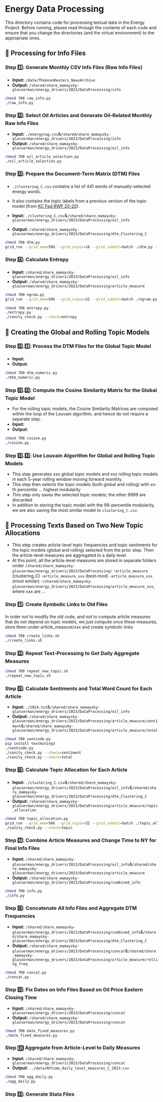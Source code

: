 # Energy Data Processing

This directory contains code for processing textual data in the Energy Project. Before running, please read through the contents of each code and ensure that you change the directories (and the virtual environment) to the appropriate ones.

## :file_folder: Processing for Info Files

### Step :one:: Generate Monthly CSV Info Files (Raw Info Files)
- **Input:** `/data/ThomsonReuters_NewsArchive`
- **Output:** `/shared/share_mamaysky-glasserman/energy_drivers/2023/DataProcessing/info`
```bash
chmod 700 raw_info.py
./raw_info.py
```

### Step :two:: Select Oil Articles and Generate Oil-Related Monthly Raw Info Files
- **Input:** `./energytag.csv`&`/shared/share_mamaysky-glasserman/energy_drivers/2023/DataProcessing/info`
- **Output:** `/shared/share_mamaysky-glasserman/energy_drivers/2023/DataProcessing/oil_info`
```bash
chmod 700 oil_article_selection.py
./oil_article_selection.py
```

### Step :three:: Prepare the Document-Term Matrix (DTM) Files
- `./clustering_C.csv` contains a list of 441 words of manually-selected energy words.
- It also contains the topic labels from a previous version of the topic model (from [KC Fed RWP 20-20]([url](https://www.kansascityfed.org/research/research-working-papers/predicting-the-oil-market/))).

- **Input:** `./clustering_C.csv`&`/shared/share_mamaysky-glasserman/energy_drivers/2023/DataProcessing/oil_info`
- **Output:** `/shared/share_mamaysky-glasserman/energy_drivers/2023/DataProcessing/dtm_Clustering_C`
```bash
chmod 700 dtm.py
grid_run --grid_mem=50G --grid_ncpus=16 --grid_submit=batch ./dtm.py --usePandas=
```

### Step :four:: Calculate Entropy
- **Input:** `/shared/share_mamaysky-glasserman/energy_drivers/2023/DataProcessing/oil_info`
- **Output:** `/shared/share_mamaysky-glasserman/energy_drivers/2023/DataProcessing/article_measure`
```bash
chmod 700 ngram.py
grid_run --grid_mem=50G --grid_ncpus=32 --grid_submit=batch ./ngram.py

chmod 700 entropy.py
./entropy.py
./sanity_check.py --check=entropy
```

## :file_folder: Creating the Global and Rolling Topic Models

### Step :five:.:one:: Process the DTM Files for the Global Topic Model
- **Input:** ` `
- **Output:** ` `
```bash
chmod 700 dtm_numeric.py
./dtm_numeric.py
```

### Step :five:.:two:: Compute the Cosine Similarity Matrix for the Global Topic Model

- For the rolling topic models, the Cosine Similarity Matrices are computed within the loop of the Louvain algorithm, and hence do not require a separate step.
- **Input:** ` `
- **Output:** ` `
```bash
chmod 700 cosine.py
./cosine.py
```

### Step :five:.:three:: Use Louvain Algorithm for Global and Rolling Topic Models
- This step generates xxx global topic models and xxx rolling topic models in each 5-year rolling window moving forward monthly.
- This step then selects the topic models (both global and rolling) with xx-th percentile ... highest modularity
- This step only saves the selected topic models; the other 9999 are discarded
- In addition to storing the topic model with the 99-percentile modularity, we are also saving the most similar model to `clustering_C.csv`.


## :file_folder: Processing Texts Based on Two New Topic Allocations
- This step creates article-level topic frequencies and topic sentiments for the topic models (global and rolling) selected from the prior step. Then the article-level measures are aggregated to a daily level.
- At this point, all the article-level measures are stored in separate folders under `/shared/share_mamaysky-glasserman/energy_drivers/2023/DataProcessing/`
  -`article_measure` (clustering_C)
  -`article_measure_xxx` (best-mod)
  -`article_measure_xxx` (most similar)
  -`/shared/share_mamaysky-glasserman/energy_drivers/2023/DataProcessing/article_measure_xxx`, where xxx are ...

### Step :one:: Create Symbolic Links to Old Files
In order not to modify the old code, and not to compute article measures that do not depend on topic models, we just compute once these measures, store them under article_measure/xxx and create symbolic links 
```bash
chmod 700 create_links.sh
./create_links.sh
```

### Step :two:: Repeat Text-Processing to Get Daily Aggregate Measures
```bash
chmod 700 repeat_new_topic.sh
./repeat_new_topic.sh
```

### Step :five:: Calculate Sentiments and Total Word Count for Each Article

- **Input:** `./2014.txt`&`/shared/share_mamaysky-glasserman/energy_drivers/2023/DataProcessing/oil_info`
- **Output:** `/shared/share_mamaysky-glasserman/energy_drivers/2023/DataProcessing/article_measure/sentiment`&`/shared/share_mamaysky-glasserman/energy_drivers/2023/DataProcessing/article_measure/total`
```bash
chmod 700 sentcode.py
pip install textmining3
./sentcode.py
./sanity_check.py --check=sentiment
./sanity_check.py --check=total
```

### Step :six:: Calculate Topic Allocation for Each Article
- **Input:** `./clustering_C.csv`&`/shared/share_mamaysky-glasserman/energy_drivers/2023/DataProcessing/oil_info`&`/shared/share_mamaysky-glasserman/energy_drivers/2023/DataProcessing/dtm_Clustering_C`
- **Output:** `/shared/share_mamaysky-glasserman/energy_drivers/2023/DataProcessing/article_measure/topic_allocation`
```bash
chmod 700 topic_allocation.py
grid_run --grid_mem=50G --grid_ncpus=32 --grid_submit=batch ./topic_allocation.py
./sanity_check.py --check=topic
```

### Step :seven:: Combine Article Measures and Change Time to NY for Final Info Files
- **Input:** `/shared/share_mamaysky-glasserman/energy_drivers/2023/DataProcessing/oil_info`&`/shared/share_mamaysky-glasserman/energy_drivers/2023/DataProcessing/article_measure`
- **Output:** `/shared/share_mamaysky-glasserman/energy_drivers/2023/DataProcessing/combined_info`
```bash
chmod 700 info.py
./info.py
```

### Step :eight:: Concatenate All Info Files and Aggregate DTM Frequencies
- **Input:** `/shared/share_mamaysky-glasserman/energy_drivers/2023/DataProcessing/combined_info`&`/shared/share_mamaysky-glasserman/energy_drivers/2023/DataProcessing/dtm_Clustering_C`
- **Output:** `/shared/share_mamaysky-glasserman/energy_drivers/2023/DataProcessing/concat`&`/shared/share_mamaysky-glasserman/energy_drivers/2023/DataProcessing/article_measure/rolling_freq`
```bash
chmod 700 concat.py
./concat.py
```

### Step :nine:: Fix Dates on Info Files Based on Oil Price Eastern Closing Time
- **Input:** `/shared/share_mamaysky-glasserman/energy_drivers/2023/DataProcessing/concat`
- **Output:** `/shared/share_mamaysky-glasserman/energy_drivers/2023/DataProcessing/concat`
```bash
chmod 700 date_fixed_measures.py
./date_fixed_measures.py
```

### Step :keycap_ten: Aggregate from Article-Level to Daily Measures
- **Input:** `/shared/share_mamaysky-glasserman/energy_drivers/2023/DataProcessing/concat`
- **Output:** `../data/NYtime_daily_level_measures_C_2023.csv`
```bash
chmod 700 agg_daily.py
./agg_daily.py
```

### Step :three:: Generate Stata Files
